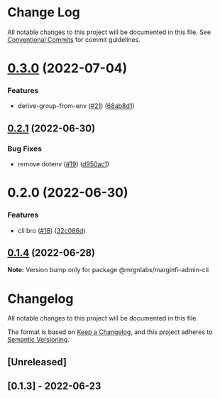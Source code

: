 # Change Log

All notable changes to this project will be documented in this file.
See [Conventional Commits](https://conventionalcommits.org) for commit guidelines.

# [0.3.0](https://github.com/mrgnlabs/marginfi-sdk/compare/@mrgnlabs/marginfi-cli@0.2.1...@mrgnlabs/marginfi-cli@0.3.0) (2022-07-04)


### Features

* derive-group-from-env ([#21](https://github.com/mrgnlabs/marginfi-sdk/issues/21)) ([68ab8d1](https://github.com/mrgnlabs/marginfi-sdk/commit/68ab8d1a4ae7e41f1560ef13fa036359e5f78eee))





## [0.2.1](https://github.com/mrgnlabs/marginfi-sdk/compare/@mrgnlabs/marginfi-cli@0.2.0...@mrgnlabs/marginfi-cli@0.2.1) (2022-06-30)


### Bug Fixes

* remove dotenv ([#19](https://github.com/mrgnlabs/marginfi-sdk/issues/19)) ([d950ac1](https://github.com/mrgnlabs/marginfi-sdk/commit/d950ac10b66221c756f3aabbe246532b341cf740))





# 0.2.0 (2022-06-30)


### Features

* cli bro ([#18](https://github.com/mrgnlabs/marginfi-sdk/issues/18)) ([32c086d](https://github.com/mrgnlabs/marginfi-sdk/commit/32c086d5e02c9c37faf9ea217e78cb8beffa4694))





## [0.1.4](https://github.com/mrgnlabs/marginfi-sdk/compare/@mrgnlabs/marginfi-admin-cli@0.1.3...@mrgnlabs/marginfi-admin-cli@0.1.4) (2022-06-28)

**Note:** Version bump only for package @mrgnlabs/marginfi-admin-cli





# Changelog

All notable changes to this project will be documented in this file.

The format is based on [Keep a Changelog](https://keepachangelog.com/en/1.0.0/),
and this project adheres to [Semantic Versioning](https://semver.org/spec/v2.0.0.html).

## [Unreleased]

## [0.1.3] - 2022-06-23

